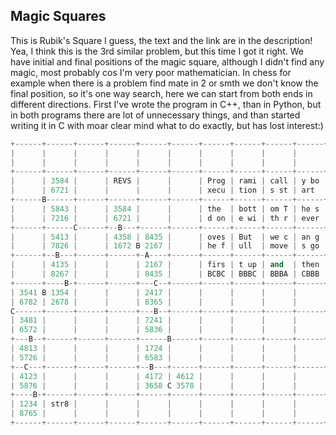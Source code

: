 ## Magic Squares
This is Rubik's Square I guess, the text and the link are in the description!
Yea, I think this is the 3rd similar problem, but this time I got it
right. We have initial and final positions of the magic square, although I
didn't find any magic, most probably cos I'm very poor mathematician. In chess
for example when there is a problem find mate in 2 or smth we don't know the
final position, so it's one way search, here we can start from both ends in
different directions. First I've wrote the program in C++, than in Python, 
but in both programs there are lot of unnecessary things, and than started writing
it in C with moar clear mind what to do exactly, but has lost interest:)
```Python
+------+------+------+------+------+------+------+------+------+------+------+
|      |      |      |      |      |      |      |      |      |      |      |
|      |      |      |      |      |      |      |      |      |      |      |
+------+------+------+------+------+------+------+------+------+------+------+
|      | 3584 |      | REVS |      |      | Prog | rami | call | y bo | th e |
|      | 6721 |      |      |      |      | xecu | tion | s st | art  | from |
+------B------+------+------+------+------+------+------+------+------+------+
|      | 5843 |      | 3584 |      |      | the  | bott | om T | he s | econ |
|      | 7216 |      | 6721 |      |      | d on | e wi | th r | ever | se m |
+------+------C------+--B---+------+------+------+------+------+------+------+
|      | 5413 |      | 4358 | 8435 |      | oves | But  | we c | an g | et t |
|      | 7826 |      | 1672 B 2167 |      | he f | ull  | move | s go | ing  |
+------+--B---+------+------+-A----+------+------+------+------+------+------+
|      | 4135 |      |      | 2167 |      | firs | t up | and  | then | down |
|      | 8267 |      |      | 8435 |      | BCBC | BBBC | BBBA | CBBB | C    |
+------+----B-+------+------+---C--+------+------+------+------+------+------+
| 3541 B 1354 |      |      | 2417 |      |      |      |      |      |      |
| 6782 | 2678 |      |      | 8365 |      |      |      |      |      |      |
C------+------+------+------+---B--+------+------+------+------+------+------+
| 3481 |      |      |      | 7241 |      |      |      |      |      |      |
| 6572 |      |      |      | 5836 |      |      |      |      |      |      |
+---B--+------+------+------+------B------+------+------+------+------+------+
| 4813 |      |      |      | 1724 |      |      |      |      |      |      |
| 5726 |      |      |      | 6583 |      |      |      |      |      |      |
+--C---+------+------+------+--B---+------+------+------+------+------+------+
| 4123 |      |      |      | 4172 | 4612 |      |      |      |      |      |
| 5876 |      |      |      | 3658 C 3578 |      |      |      |      |      |
+----B-+------+------+------+------+------+------+------+------+------+------+
| 1234 | str8 |      |      |      |      |      |      |      |      |      |
| 8765 |      |      |      |      |      |      |      |      |      |      |
+------+------+------+------+------+------+------+------+------+------+------+
```
